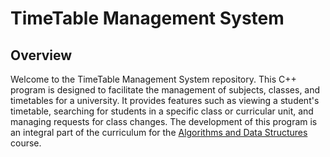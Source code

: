 # TimeTable Management System

## Overview

Welcome to the TimeTable Management System repository. This C++ program is designed to facilitate the management of subjects, classes, and timetables for a university. It provides features such as viewing a student's timetable, searching for students in a specific class or curricular unit, and managing requests for class changes. The development of this program is an integral part of the curriculum for the [Algorithms and Data Structures](https://sigarra.up.pt/feup/en/UCURR_GERAL.FICHA_UC_VIEW?pv_ocorrencia_id=501673) course.